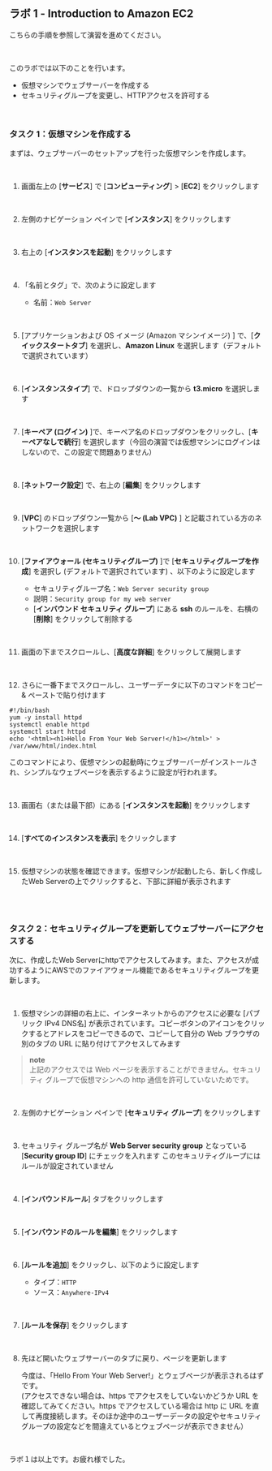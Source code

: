 ## ラボ 1 - Introduction to Amazon EC2

こちらの手順を参照して演習を進めてください。

<br />

このラボでは以下のことを行います。

- 仮想マシンでウェブサーバーを作成する
- セキュリティグループを変更し、HTTPアクセスを許可する

<br />

### タスク 1：仮想マシンを作成する

まずは、ウェブサーバーのセットアップを行った仮想マシンを作成します。

<br />

1.  画面左上の [**サービス**] で [**コンピューティング**] > [**EC2**] をクリックします    

<br />

2.  左側のナビゲーション ペインで [**インスタンス**] をクリックします

<br />

3.  右上の [**インスタンスを起動**] をクリックします
      
<br />

4.  「名前とタグ」で、次のように設定します

    - 名前：`Web Server`  

<br />
    
5.  [アプリケーションおよび OS イメージ (Amazon マシンイメージ) ] で、[**クイックスタートタブ**] を選択し、**Amazon Linux** を選択します（デフォルトで選択されています）  
      
<br />

6.  [**インスタンスタイプ**] で、ドロップダウンの一覧から **t3.micro** を選択します
      
<br />

7.  [**キーペア (ログイン)** ]で、キーペア名のドロップダウンをクリックし、[**キーペアなしで続行**] を選択します（今回の演習では仮想マシンにログインはしないので、この設定で問題ありません）  
      
<br />

8.  [**ネットワーク設定**] で、右上の [**編集**] をクリックします
      
<br />

9.  [**VPC**] のドロップダウン一覧から [**～ (Lab VPC)** ] と記載されている方のネットワークを選択します

<br />

10.  [**ファイアウォール (セキュリティグループ)** ]で [**セキュリティグループを作成**] を選択し (デフォルトで選択されています) 、以下のように設定します
      
     - セキュリティグループ名：`Web Server security group`  
     - 説明：`Security group for my web server`
     - [**インバウンド セキュリティ グループ**] にある **ssh** のルールを、右横の [**削除**] をクリックして削除する  
  
<br />

11.  画面の下までスクロールし、[**高度な詳細**] をクリックして展開します
      
<br />

12.  さらに一番下までスクロールし、ユーザーデータに以下のコマンドをコピー & ペーストで貼り付けます

```
#!/bin/bash  
yum -y install httpd  
systemctl enable httpd  
systemctl start httpd  
echo '<html><h1>Hello From Your Web Server!</h1></html>' > /var/www/html/index.html
```  

このコマンドにより、仮想マシンの起動時にウェブサーバーがインストールされ、シンプルなウェブページを表示するように設定が行われます。  
  
<br />

13.  画面右（または最下部）にある [**インスタンスを起動**] をクリックします

<br />

14.  [**すべてのインスタンスを表示**] をクリックします

<br />

15.  仮想マシンの状態を確認できます。仮想マシンが起動したら、新しく作成したWeb Serverの上でクリックすると、下部に詳細が表示されます
      
<br />

<br />

### タスク 2：セキュリティグループを更新してウェブサーバーにアクセスする

次に、作成したWeb Serverにhttpでアクセスしてみます。また、アクセスが成功するようにAWSでのファイアウォール機能であるセキュリティグループを更新します。

<br />

1.  仮想マシンの詳細の右上に、インターネットからのアクセスに必要な [パブリック IPv4 DNS名] が表示されています。コピーボタンのアイコンをクリックするとアドレスをコピーできるので、コピーして自分の Web ブラウザの別のタブの URL に貼り付けてアクセスしてみます

>**note**      
>上記のアクセスでは Web ページを表示することができません。セキュリティ グループで仮想マシンへの http 通信を許可していないためです。  
      
<br />

2.  左側のナビゲーション ペインで [**セキュリティ グループ**] をクリックします
      
<br />

3.  セキュリティ グループ名が **Web Server security group** となっている [**Security group ID**] にチェックを入れます
    このセキュリティグループにはルールが設定されていません

<br />

4.  [**インバウンドルール**] タブをクリックします

<br />

5.  [**インバウンドのルールを編集**] をクリックします

<br />

6.  [**ルールを追加**] をクリックし、以下のように設定します

    - タイプ：`HTTP`  
    - ソース：`Anywhere-IPv4`  

<br />

7.  [**ルールを保存**] をクリックします  

<br />

8.  先ほど開いたウェブサーバーのタブに戻り、ページを更新します
      
    今度は、「Hello From Your Web Server!」とウェブページが表示されるはずです。  
    (アクセスできない場合は、https でアクセスをしていないかどうか URL を確認してみてください。https でアクセスしている場合は http に URL を直して再度接続します。そのほか途中のユーザーデータの設定やセキュリティグループの設定などを間違えているとウェブページが表示できません）  
      
<br />

ラボ１は以上です。お疲れ様でした。
